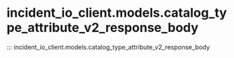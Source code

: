 # incident_io_client.models.catalog_type_attribute_v2_response_body

::: incident_io_client.models.catalog_type_attribute_v2_response_body
